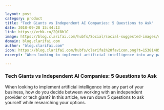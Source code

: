 ```yaml
---

layout: post
category: product
title: "Tech Giants vs Independent AI Companies: 5 Questions to Ask"
date: 2018-09-28 15:44:13
link: https://vrhk.co/2Qf8h1C
image: https://blog.clarifai.com/hubfs/Social/social-suggested-images/samson-duborg-rankin-91091-unsplash.jpg?t=1538148589114#keepProtocol
domain: blog.clarifai.com
author: "blog.clarifai.com"
icon: https://blog.clarifai.com/hubfs/clarifai%20favicon.png?t=1538148589114
excerpt: "When looking to implement artificial intelligence into any part of your business, how do you decide between working with an independent provider or tech giant? In this article, we run down 5 questions to ask yourself while researching your options."

---
```


### Tech Giants vs Independent AI Companies: 5 Questions to Ask

When looking to implement artificial intelligence into any part of your business, how do you decide between working with an independent provider or tech giant? In this article, we run down 5 questions to ask yourself while researching your options.